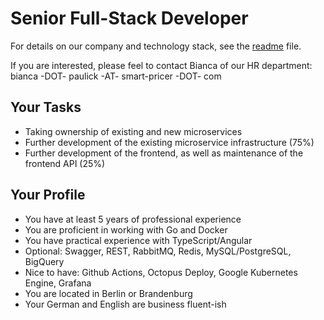 # Senior Full-Stack Developer

For details on our company and technology stack, see the [readme](README.md) file.

If you are interested, please feel to contact Bianca of our HR department: bianca -DOT- paulick -AT- smart-pricer -DOT- com

## Your Tasks

- Taking ownership of existing and new microservices
- Further development of the existing microservice infrastructure (75%)
- Further development of the frontend, as well as maintenance of the frontend API (25%)

## Your Profile

- You have at least 5 years of professional experience
- You are proficient in working with Go and Docker
- You have practical experience with TypeScript/Angular
- Optional: Swagger, REST, RabbitMQ, Redis, MySQL/PostgreSQL, BigQuery
- Nice to have: Github Actions, Octopus Deploy, Google Kubernetes Engine, Grafana
- You are located in Berlin or Brandenburg
- Your German and English are business fluent-ish
